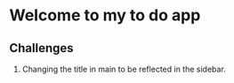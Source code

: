 # Welcome to my to do app

## Challenges

1. Changing the title in main to be reflected in the sidebar.
